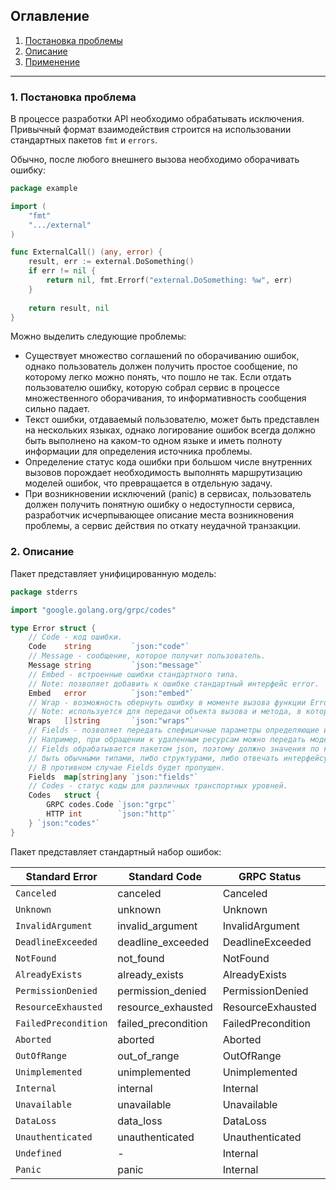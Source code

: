 ## Оглавление
1. [Постановка проблемы](#problem)
2. [Описание](#desc)
2. [Применение](#test)

---

<a name="problem"></a>
### 1. Постановка проблема

В процессе разработки API необходимо обрабатывать исключения. 
Привычный формат взаимодействия строится на использовании стандартных пакетов `fmt` и `errors`.

Обычно, после любого внешнего вызова необходимо оборачивать ошибку:
```go
package example

import (
	"fmt"
	".../external"
)

func ExternalCall() (any, error) {
    result, err := external.DoSomething()
    if err != nil {
        return nil, fmt.Errorf("external.DoSomething: %w", err)
    }
    
    return result, nil
}
```

Можно выделить следующие проблемы:
* Существует множество соглашений по оборачиванию ошибок, однако пользователь должен 
получить простое сообщение, по которому легко можно понять, что пошло не так. Если отдать
пользователю ошибку, которую собрал сервис в процессе множественного оборачивания, то
информативность сообщения сильно падает. 
* Текст ошибки, отдаваемый пользователю, может быть представлен на нескольких языках, 
однако логирование ошибок всегда должно быть выполнено на каком-то одном языке и иметь
полноту информации для определения источника проблемы.
* Определение статус кода ошибки при большом числе внутренних вызовов порождает 
необходимость выполнять маршрутизацию моделей ошибок, что превращается в отдельную задачу.
* При возникновении исключений (panic) в сервисах, пользователь должен получить понятную 
ошибку о недоступности сервиса, разработчик исчерпывающее описание места возникновения 
проблемы, а сервис действия по откату неудачной транзакции. 

<a name="desc"></a>
### 2. Описание
Пакет представляет унифицированную модель:

```go
package stderrs

import "google.golang.org/grpc/codes"

type Error struct {
	// Code - код ошибки.
	Code    string         `json:"code"`
	// Message - сообщение, которое получит пользователь.
	Message string         `json:"message"`
	// Embed - встроенные ошибки стандартного типа.
	// Note: позволяет добавить к ошибке стандартный интерфейс error.
	Embed   error          `json:"embed"`
	// Wrap - возможность обернуть ошибку в моменте вызова функции Error.
	// Note: используется для передачи объекта вызова и метода, в котором была получена. 
	Wraps   []string       `json:"wraps"`
	// Fields - позволяет передать спефицичные параметры определяющие исходную ошибку.
	// Например, при обращении к удаленным ресурсам можно передать модель запроса.
	// Fields обрабатывается пакетом json, поэтому должно значения по ключам должны
	// быть обычными типами, либо структурами, либо отвечать интерфейсу json.Marshaler.
	// В противном случае Fields будет пропущен.
	Fields  map[string]any `json:"fields"`
	// Codes - статус коды для различных транспортных уровней.
	Codes   struct {
		GRPC codes.Code `json:"grpc"`
		HTTP int        `json:"http"`
	} `json:"codes"`
}
```

Пакет представляет стандартный набор ошибок:

| Standard Error       | Standard Code       | GRPC Status         | HTTP Status               |
|----------------------|---------------------|---------------------|---------------------------|
| `Canceled`           | canceled            | Canceled            | StatusClientClosedRequest |
| `Unknown`            | unknown             | Unknown             | StatusInternalServerError |
| `InvalidArgument`    | invalid_argument    | InvalidArgument     | StatusBadRequest          |
| `DeadlineExceeded`   | deadline_exceeded   | DeadlineExceeded    | StatusBadGateway          |
| `NotFound`           | not_found           | NotFound            | StatusNotFound            |
| `AlreadyExists`      | already_exists      | AlreadyExists       | StatusConflict            |
| `PermissionDenied`   | permission_denied   | PermissionDenied    | StatusForbidden           |
| `ResourceExhausted`  | resource_exhausted  | ResourceExhausted   | StatusTooManyRequests     |
| `FailedPrecondition` | failed_precondition | FailedPrecondition  | StatusBadRequest          |
| `Aborted`            | aborted             | Aborted             | StatusConflict            |
| `OutOfRange`         | out_of_range        | OutOfRange          | StatusBadRequest          | 
| `Unimplemented`      | unimplemented       | Unimplemented       | StatusNotImplemented      | 
| `Internal`           | internal            | Internal            | StatusInternalServerError | 
| `Unavailable`        | unavailable         | Unavailable         | StatusServiceUnavailable  | 
| `DataLoss`           | data_loss           | DataLoss            | StatusInternalServerError |
| `Unauthenticated`    | unauthenticated     | Unauthenticated     | StatusUnauthorized        |
| `Undefined`          | -                   | Internal            | StatusInternalServerError |
| `Panic`              | panic               | Internal            | StatusInternalServerError |

